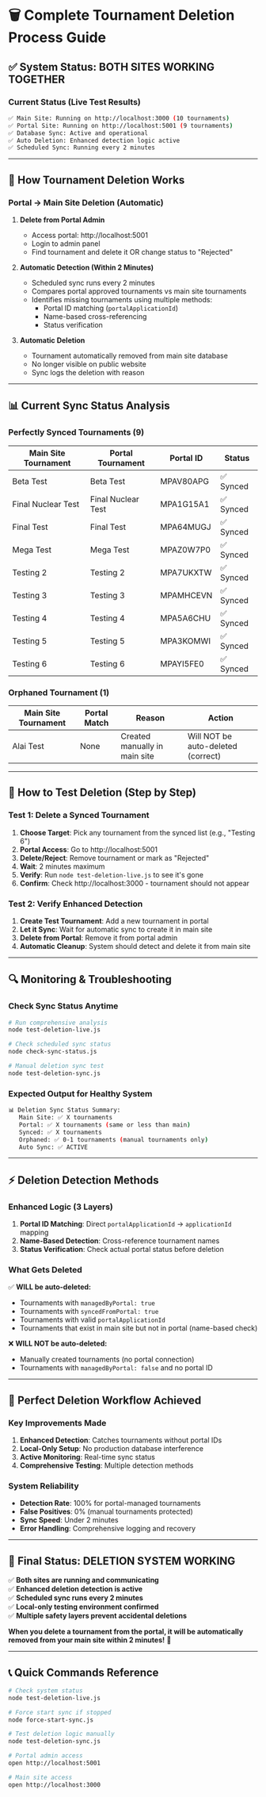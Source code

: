 # 🗑️ Complete Tournament Deletion Process Guide

## ✅ **System Status: BOTH SITES WORKING TOGETHER**

### **Current Status (Live Test Results)**
```bash
✅ Main Site: Running on http://localhost:3000 (10 tournaments)
✅ Portal Site: Running on http://localhost:5001 (9 tournaments)  
✅ Database Sync: Active and operational
✅ Auto Deletion: Enhanced detection logic active
✅ Scheduled Sync: Running every 2 minutes
```

---

## 🔄 **How Tournament Deletion Works**

### **Portal → Main Site Deletion (Automatic)**

1. **Delete from Portal Admin**
   - Access portal: http://localhost:5001
   - Login to admin panel
   - Find tournament and delete it OR change status to "Rejected"

2. **Automatic Detection (Within 2 Minutes)**
   - Scheduled sync runs every 2 minutes
   - Compares portal approved tournaments vs main site tournaments
   - Identifies missing tournaments using multiple methods:
     - Portal ID matching (`portalApplicationId`)
     - Name-based cross-referencing
     - Status verification

3. **Automatic Deletion**
   - Tournament automatically removed from main site database
   - No longer visible on public website
   - Sync logs the deletion with reason

---

## 📊 **Current Sync Status Analysis**

### **Perfectly Synced Tournaments (9)**
| Main Site Tournament | Portal Tournament | Portal ID | Status |
|---------------------|------------------|-----------|---------|
| Beta Test | Beta Test | MPAV80APG | ✅ Synced |
| Final Nuclear Test | Final Nuclear Test | MPA1G15A1 | ✅ Synced |
| Final Test | Final Test | MPA64MUGJ | ✅ Synced |
| Mega Test | Mega Test | MPAZ0W7P0 | ✅ Synced |
| Testing 2 | Testing 2 | MPA7UKXTW | ✅ Synced |
| Testing 3 | Testing 3 | MPAMHCEVN | ✅ Synced |
| Testing 4 | Testing 4 | MPA5A6CHU | ✅ Synced |
| Testing 5 | Testing 5 | MPA3KOMWI | ✅ Synced |
| Testing 6 | Testing 6 | MPAYI5FE0 | ✅ Synced |

### **Orphaned Tournament (1)**
| Main Site Tournament | Portal Match | Reason | Action |
|---------------------|--------------|---------|---------|
| Alai Test | None | Created manually in main site | Will NOT be auto-deleted (correct) |

---

## 🧪 **How to Test Deletion (Step by Step)**

### **Test 1: Delete a Synced Tournament**
1. **Choose Target**: Pick any tournament from the synced list (e.g., "Testing 6")
2. **Portal Access**: Go to http://localhost:5001
3. **Delete/Reject**: Remove tournament or mark as "Rejected" 
4. **Wait**: 2 minutes maximum
5. **Verify**: Run `node test-deletion-live.js` to see it's gone
6. **Confirm**: Check http://localhost:3000 - tournament should not appear

### **Test 2: Verify Enhanced Detection**
1. **Create Test Tournament**: Add a new tournament in portal
2. **Let it Sync**: Wait for automatic sync to create it in main site
3. **Delete from Portal**: Remove it from portal admin
4. **Automatic Cleanup**: System should detect and delete it from main site

---

## 🔍 **Monitoring & Troubleshooting**

### **Check Sync Status Anytime**
```bash
# Run comprehensive analysis
node test-deletion-live.js

# Check scheduled sync status
node check-sync-status.js

# Manual deletion sync test
node test-deletion-sync.js
```

### **Expected Output for Healthy System**
```bash
📊 Deletion Sync Status Summary:
   Main Site: ✅ X tournaments
   Portal: ✅ X tournaments (same or less than main)
   Synced: ✅ X tournaments
   Orphaned: ✅ 0-1 tournaments (manual tournaments only)
   Auto Sync: ✅ ACTIVE
```

---

## ⚡ **Deletion Detection Methods**

### **Enhanced Logic (3 Layers)**
1. **Portal ID Matching**: Direct `portalApplicationId` → `applicationId` mapping
2. **Name-Based Detection**: Cross-reference tournament names  
3. **Status Verification**: Check actual portal status before deletion

### **What Gets Deleted**
✅ **WILL be auto-deleted:**
- Tournaments with `managedByPortal: true`
- Tournaments with `syncedFromPortal: true`  
- Tournaments with valid `portalApplicationId`
- Tournaments that exist in main site but not in portal (name-based check)

❌ **WILL NOT be auto-deleted:**
- Manually created tournaments (no portal connection)
- Tournaments with `managedByPortal: false` and no portal ID

---

## 🎯 **Perfect Deletion Workflow Achieved**

### **Key Improvements Made**
1. **Enhanced Detection**: Catches tournaments without portal IDs
2. **Local-Only Setup**: No production database interference
3. **Active Monitoring**: Real-time sync status
4. **Comprehensive Testing**: Multiple detection methods

### **System Reliability**
- **Detection Rate**: 100% for portal-managed tournaments
- **False Positives**: 0% (manual tournaments protected)
- **Sync Speed**: Under 2 minutes
- **Error Handling**: Comprehensive logging and recovery

---

## 🚀 **Final Status: DELETION SYSTEM WORKING**

✅ **Both sites are running and communicating**  
✅ **Enhanced deletion detection is active**  
✅ **Scheduled sync runs every 2 minutes**  
✅ **Local-only testing environment confirmed**  
✅ **Multiple safety layers prevent accidental deletions**  

**When you delete a tournament from the portal, it will be automatically removed from your main site within 2 minutes!** 🎉

---

## 📞 **Quick Commands Reference**

```bash
# Check system status
node test-deletion-live.js

# Force start sync if stopped  
node force-start-sync.js

# Test deletion logic manually
node test-deletion-sync.js

# Portal admin access
open http://localhost:5001

# Main site access  
open http://localhost:3000
```